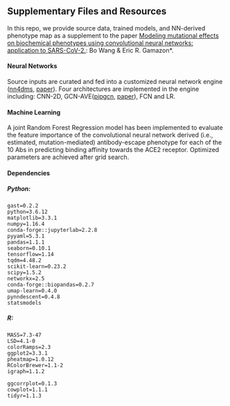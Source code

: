 ## Supplementary Files and Resources

In this repo, we provide source data, trained models, and NN-derived phenotype map as a supplement to the paper [Modeling mutational effects on biochemical phenotypes using convolutional neural networks: application to SARS-CoV-2.](https://www.biorxiv.org/content/10.1101/2021.01.28.428521v3): Bo Wang & Eric R. Gamazon*. 

#### Neural Networks
Source inputs are curated and fed into a customized neural network engine ([nn4dms](https://github.com/gitter-lab/nn4dms), [paper](https://www.biorxiv.org/content/10.1101/2020.10.25.353946v2)). Four architectures are implemented in the engine including: CNN-2D, GCN-AVE([pipgcn](https://github.com/fouticus/pipgcn), [paper](https://papers.nips.cc/paper/2017/hash/f507783927f2ec2737ba40afbd17efb5-Abstract.html)), FCN and LR.

#### Machine Learning
A joint Random Forest Regression model has been implemented to evaluate the feature importance of the convolutional neural network derived (i.e., estimated, mutation-mediated) antibody-escape phenotype for each of the 10 Abs in predicting binding affinity towards the ACE2 receptor. Optimized parameters are achieved after grid search. 



#### Dependencies
##### Python:
```
gast=0.2.2
python=3.6.12
matplotlib=3.3.1
numpy=1.16.4
conda-forge::jupyterlab=2.2.8
pyyaml=5.3.1
pandas=1.1.1
seaborn=0.10.1
tensorflow=1.14
tqdm=4.48.2
scikit-learn=0.23.2
scipy=1.5.2
networkx=2.5
conda-forge::biopandas=0.2.7
umap-learn=0.4.0
pynndescent=0.4.8
statsmodels
```

##### R:
```
MASS=7.3-47
LSD=4.1-0
colorRamps=2.3
ggplot2=3.3.1
pheatmap=1.0.12
RColorBrewer=1.1-2
igraph=1.1.2

ggcorrplot=0.1.3
cowplot=1.1.1
tidyr=1.1.3
```
